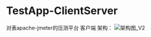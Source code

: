 # TestApp-ClientServer
对表apache-jmeter的压测平台 客户端
架构：
![架构图_V2](https://user-images.githubusercontent.com/69749307/190949052-243c2ce4-e1d4-46db-8f42-cc18c1e98017.png)
